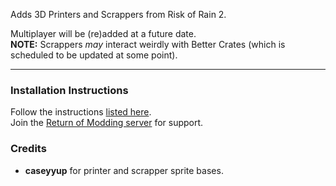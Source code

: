 Adds 3D Printers and Scrappers from Risk of Rain 2.  

Multiplayer will be (re)added at a future date.  
**NOTE:** Scrappers _may_ interact weirdly with Better Crates (which is scheduled to be updated at some point).

---

### Installation Instructions
Follow the instructions [listed here](https://docs.google.com/document/d/1NgLwb8noRLvlV9keNc_GF2aVzjARvUjpND2rxFgxyfw/edit?usp=sharing).  
Join the [Return of Modding server](https://discord.gg/VjS57cszMq) for support.  


### Credits
* **caseyyup** for printer and scrapper sprite bases.